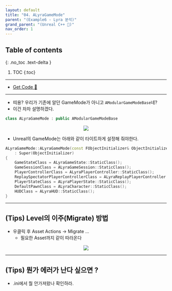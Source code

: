 ```yaml
---
layout: default
title: "04. ALyraGameMode"
parent: "(Example6 - Lyra 분석)"
grand_parent: "(Unreal C++ 🚀)"
nav_order: 1
---
```


## Table of contents
{: .no_toc .text-delta }

1. TOC
{:toc}

---

* [Get Code 🌟](https://github.com/Arthur880708/LyraClone/tree/1)

---

* 띠용? 우리가 기존에 알던 GameMode가 아니고 `AModularGameModeBase`네?
* 이건 차차 설명하겠다.

```cpp
class ALyraGameMode : public AModularGameModeBase
```

<p align="center">
  <img src="https://taehyungs-programming-blog.github.io/blog/assets/images/unreal/unreal_cpp_6/ucpp6-4-1.png"/>
</p>

* Unreal의 GameMode는 아래와 같이 타이트하게 설정해 줘야한다.

```cpp
ALyraGameMode::ALyraGameMode(const FObjectInitializer& ObjectInitializer)
	: Super(ObjectInitializer)
{
	GameStateClass = ALyraGameState::StaticClass();
	GameSessionClass = ALyraGameSession::StaticClass();
	PlayerControllerClass = ALyraPlayerController::StaticClass();
	ReplaySpectatorPlayerControllerClass = ALyraReplayPlayerController::StaticClass();
	PlayerStateClass = ALyraPlayerState::StaticClass();
	DefaultPawnClass = ALyraCharacter::StaticClass();
	HUDClass = ALyraHUD::StaticClass();
}
```

---

## (Tips) Level의 이주(Migrate) 방법

* 우클릭 후 Asset Actions -> Migrate ...
    * 필요한 Asset까지 같이 따라온다

<p align="center">
  <img src="https://taehyungs-programming-blog.github.io/blog/assets/images/unreal/unreal_cpp_6/ucpp6-4-2.png"/>
</p>

---

## (Tips) 뭔가 에러가 난다 싶으면 ?

* .ini에서 뭘 안가져왔나 확인하라.